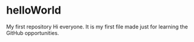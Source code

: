 # helloWorld
My first repository
Hi everyone. It is my first file made just for learning the GitHub opportunities.
